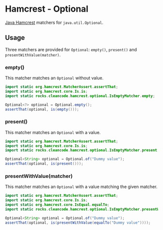 # Hamcrest - Optional

[Java Hamcrest](http://hamcrest.org/JavaHamcrest/) matchers for `java.util.Optional`.

## Usage

Three matchers are provided for `Optional`: `empty()`, `present()` and `presentWithValue(matcher)`.

### empty()

This matcher matches an `Optional` without value.

```java
import static org.hamcrest.MatcherAssert.assertThat;
import static org.hamcrest.core.Is.is;
import static rocks.cleancode.hamcrest.optional.IsEmptyMatcher.empty;

Optional<?> optional = Optional.empty();
assertThat(optional, is(empty()));
```

### present()

This matcher matches an `Optional` with a value.

```java
import static org.hamcrest.MatcherAssert.assertThat;
import static org.hamcrest.core.Is.is;
import static rocks.cleancode.hamcrest.optional.IsEmptyMatcher.present;

Optional<String> optional = Optional.of("Dummy value");
assertThat(optional, is(present()));
```

### presentWithValue(matcher)

This matcher matches an `Optional` with a value matching the given matcher.

```java
import static org.hamcrest.MatcherAssert.assertThat;
import static org.hamcrest.core.Is.is;
import static org.hamcrest.core.IsEqual.equalTo;
import static rocks.cleancode.hamcrest.optional.IsEmptyMatcher.presentWithValue;

Optional<String> optional = Optional.of("Dummy value");
assertThat(optional, is(presentWithValue(equalTo("Dummy value"))));
```
